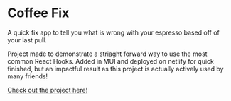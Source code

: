 # Coffee Fix

A quick fix app to tell you what is wrong with your espresso based off of your last pull. 

Project made to demonstrate a striaght forward way to use the most common React Hooks. Added in MUI and deployed on netlify for quick finished, but an impactful result as this project is actually actively used by many friends!

[Check out the project here!](https://coffee-fix.netlify.app/)
